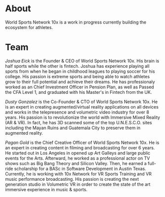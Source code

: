 # About

World Sports Network 10x is a work in progress currently building the ecosystem for athletes.

# Team
*Joshua Eick* is the Founder & CEO of World Sports Network 10x. His brain is half sports while the other is fintech. Joshua has experience playing all sports from when he began in childhood leagues to playing soccer for his college. His passion is extreme sports and being able to watch athletes grow to their full potential and achieve their dreams. He has professionaly worked as an Chief Investment Officer in Pension Plan, as well as Passed the CFA Level 1, and graduated with his Master's in Fintech from the UK. 

*Dusty Gonzalez* is the Co-Founder & CTO of World Sports Network 10x. He is an expert in creating augmented/virtual reality applications on all devices and works in the telepresence and volumetric video industry for over 8 years. His passion is to revolutionize the world with Immersive Mixed Reality (AR & VR). In fact, he has 3D scanned some of the top U.N.E.S.C.O. sites including the Mayan Ruins and Guatemala City to preserve them in augmented reality.

*Pagan Gold* is the Chief Creative Officer of World Sports Network 10x. He is an expert in creating content in filming and broadcasting for over 6 years. He started out in Los Angeles in opened up Art Galleys and large public events for the Arts. Afterward, he worked as a professional actor on TV shows such as Big Bang Theory and Silicon Valley. Then, he earned a full-ride scholarship for a BASc in Software Development in Austin Texas. Currently, he is working with 10x Network for VR Sports Training and VR music performance broadcasting. His passion is creating the next generation studio in Volumetric VR in order to create the state of the art immersive experience in music & sports.

